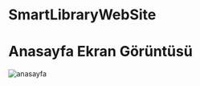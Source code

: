 # SmartLibraryWebSite
# Anasayfa Ekran Görüntüsü

![anasayfa](https://user-images.githubusercontent.com/56116374/73651759-2cdde600-4696-11ea-8111-c012fd2660c8.png)
